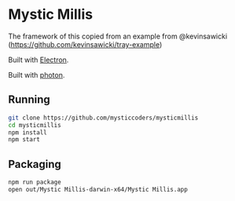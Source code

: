 # Mystic Millis

The framework of this copied from an example from @kevinsawicki (https://github.com/kevinsawicki/tray-example)

Built with [Electron](http://electron.atom.io).

Built with [photon](http://photonkit.com).

## Running

```sh
git clone https://github.com/mysticcoders/mysticmillis
cd mysticmillis
npm install
npm start
```

## Packaging

```sh
npm run package
open out/Mystic Millis-darwin-x64/Mystic Millis.app
```
